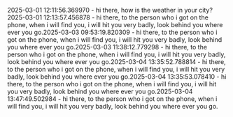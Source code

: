 2025-03-01 12:11:56.369970 - hi there, how is the weather in your city?2025-03-01 12:13:57.456878 - hi there, to the person who i got on the phone, when i will find you, i will hit you very badly, look behind you where ever you go.2025-03-03 09:53:19.820309 - hi there, to the person who i got on the phone, when i will find you, i will hit you very badly, look behind you where ever you go.2025-03-03 11:38:12.779298 - hi there, to the person who i got on the phone, when i will find you, i will hit you very badly, look behind you where ever you go.2025-03-04 13:35:52.788814 - hi there, to the person who i got on the phone, when i will find you, i will hit you very badly, look behind you where ever you go.2025-03-04 13:35:53.078410 - hi there, to the person who i got on the phone, when i will find you, i will hit you very badly, look behind you where ever you go.2025-03-04 13:47:49.502984 - hi there, to the person who i got on the phone, when i will find you, i will hit you very badly, look behind you where ever you go.